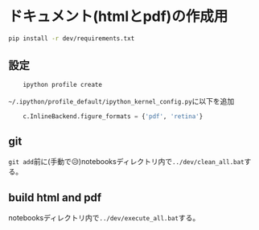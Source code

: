 # ドキュメント(htmlとpdf)の作成用

``` bash
pip install -r dev/requirements.txt
```

## 設定
``` bash
    ipython profile create
```

`~/.ipython/profile_default/ipython_kernel_config.py`に以下を追加
``` python
    c.InlineBackend.figure_formats = {'pdf', 'retina'}
```

## git
`git add`前に(手動で😥)notebooksディレクトリ内で`../dev/clean_all.bat`する。

## build html and pdf
notebooksディレクトリ内で`../dev/execute_all.bat`する。